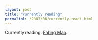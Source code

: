 ```yaml
---
layout: post
title: "currently reading"
permalink: /2007/06/currently-readi.html
---
```


Currently reading: [Falling Man](http://www.amazon.com/Falling-Man-Novel-Don-DeLillo/dp/1416546022/ref=pd_bbs_sr_1/104-8043397-1939154?ie=UTF8&s=books&qid=1183186491&sr=8-1 "Amazon.com: Falling Man: A Novel: Books: Don DeLillo").